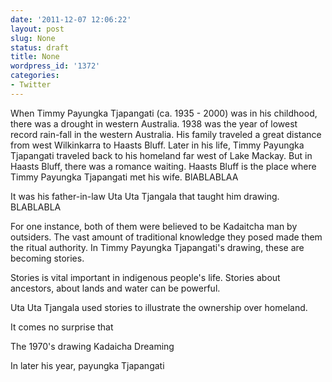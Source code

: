 ```yaml
---
date: '2011-12-07 12:06:22'
layout: post
slug: None
status: draft
title: None
wordpress_id: '1372'
categories:
- Twitter
---
```


When Timmy Payungka Tjapangati (ca. 1935 - 2000) was in his childhood, there was a drought in western Australia. 1938 was the year of lowest record rain-fall in the western Australia. His family traveled a great distance from west Wilkinkarra to Haasts Bluff. Later in his life, Timmy Payungka Tjapangati traveled back to his homeland far west of Lake Mackay. But in Haasts Bluff, there was a romance waiting. Haasts Bluff is the place where Timmy Payungka Tjapangati met his wife. BlABLABLAA

It was his father-in-law Uta Uta Tjangala that taught him drawing. BLABLABLA

For one instance, both of them were believed to be Kadaitcha man by outsiders. The vast amount of traditional knowledge they posed made them the ritual authority. In Timmy Payungka Tjapangati's drawing, these are becoming stories.

Stories is vital important in indigenous people's life. Stories about ancestors, about lands and water can be powerful.

Uta Uta Tjangala used stories to illustrate the ownership over homeland.

It comes no surprise that 

The 1970's drawing Kadaicha Dreaming

In later his year, payungka Tjapangati 
